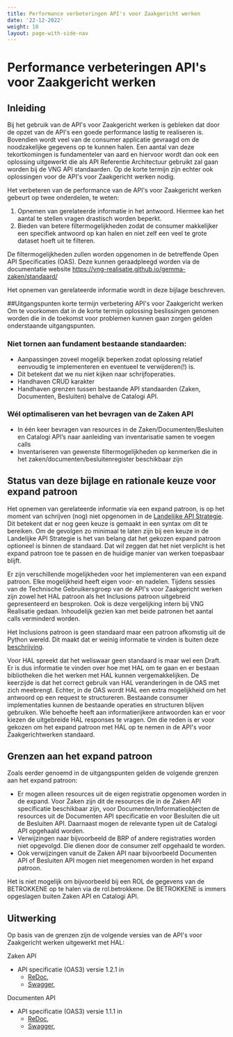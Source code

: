 ```yaml
---
title: Performance verbeteringen API's voor Zaakgericht werken
date: '22-12-2022'
weight: 10
layout: page-with-side-nav
---
```

# Performance verbeteringen API's voor Zaakgericht werken

## Inleiding
Bij het gebruik van de API's voor Zaakgericht werken is gebleken dat door de opzet van de API's een goede performance lastig te realiseren is. Bovendien wordt veel van de consumer applicatie gevraagd om de noodzakelijke gegevens op te kunnen halen. Een aantal van deze tekortkomingen is fundamenteler van aard en hiervoor wordt dan ook een oplossing uitgewerkt die als API Referentie Architectuur  gebruikt zal gaan worden bij de VNG API standaarden. Op de korte termijn zijn echter ook oplossingen voor de API's voor Zaakgericht werken nodig. 


Het verbeteren van de performance van de API's voor Zaakgericht werken gebeurt op twee onderdelen, te weten:
1. Opnemen van gerelateerde informatie in het antwoord. Hiermee kan het aantal te stellen vragen drastisch worden beperkt.
2. Bieden van betere filtermogelijkheden zodat de consumer makkelijker een specifiek antwoord op kan halen en niet zelf een veel te grote dataset hoeft uit te filteren. 

De filtermogelijkheden zullen worden opgenomen in de betreffende Open API Specificaties (OAS). Deze kunnen geraadpleegd worden via de documentatie website https://vng-realisatie.github.io/gemma-zaken/standaard/

Het opnemen van gerelateerde informatie wordt in deze bijlage beschreven. 

##Uitgangspunten korte termijn verbetering API's voor Zaakgericht werken
Om te voorkomen dat in de korte termijn oplossing beslissingen genomen worden die in de toekomst voor problemen kunnen gaan zorgen gelden onderstaande uitgangspunten.

### Niet tornen aan fundament bestaande standaarden:
- Aanpassingen zoveel mogelijk beperken zodat oplossing relatief eenvoudig te implementeren en eventueel te verwijderen(!) is.
- Dit betekent dat we nu niet kijken naar schrijfoperaties.
- Handhaven CRUD karakter
- Handhaven grenzen tussen bestaande API standaarden (Zaken, Documenten, Besluiten) behalve de Catalogi API.

### Wél optimaliseren van het bevragen van de Zaken API
- In één keer bevragen van resources in de Zaken/Documenten/Besluiten en Catalogi API’s naar aanleiding van inventarisatie samen te voegen calls
- Inventariseren van gewenste filtermogelijkheden op kenmerken die in het zaken/documenten/besluitenregister beschikbaar zijn



## Status van deze bijlage en rationale keuze voor expand patroon
Het opnemen van gerelateerde informatie via een expand patroon, is op het moment van schrijven (nog) niet opgenomen in de [Landelijke API Strategie](https://docs.geostandaarden.nl/api/API-Strategie/). Dit betekent dat er nog geen keuze is gemaakt in een syntax om dit te bereiken. Om de gevolgen zo minimaal te laten zijn bij een keuze in de Landelijke API Strategie is het van belang dat het gekozen expand patroon optioneel is binnen de standaard. Dat wil zeggen dat het niet verplicht is het expand patroon toe te passen en de huidige manier van werken toepasbaar blijft.

Er zijn verschillende mogelijkheden voor het implementeren van een expand patroon. Elke mogelijkheid heeft eigen voor- en nadelen. Tijdens sessies van de Technische Gebruikersgroep van de API's voor Zaakgericht werken zijn zowel het HAL patroon als het Inclusions patroon uitgebreid gepresenteerd en besproken. Ook is deze vergelijking intern bij VNG Realisatie gedaan. Inhoudelijk gezien kan met  beide patronen het aantal calls verminderd worden.

Het Inclusions patroon is geen standaard maar een patroon afkomstig uit de Python wereld. Dit maakt dat er weinig informatie te vinden is buiten deze [beschrijving](https://github.com/VNG-Realisatie/gemma-zaken/discussions/1960). 

Voor HAL spreekt dat het weliswaar geen standaard is maar wel een Draft. Er is dus informatie te vinden over hoe met HAL om te gaan en er bestaan bibliotheken die het werken met HAL kunnen vergemakkelijken. De keerzijde is dat het correct gebruik van HAL veranderingen in de OAS met zich meebrengt. Echter, in de OAS wordt HAL een extra mogelijkheid om het antwoord op een request te structureren. Bestaande consumer implementaties kunnen de bestaande operaties en structuren blijven gebruiken. Wie behoefte heeft aan informatierijkere antwoorden kan er voor kiezen de uitgebreide HAL responses te vragen. Om die reden is er voor gekozen om het expand patroon met HAL op te nemen in de API's voor Zaakgerichtwerken standaard.


## Grenzen aan het expand patroon
Zoals eerder genoemd in de uitgangspunten gelden de volgende grenzen aan het expand patroon:
- Er mogen alleen resources uit de eigen registratie opgenomen worden in de expand. Voor Zaken zijn dit de resources die in de Zaken API specificatie beschikbaar zijn, voor Documenten/Informatieobjecten de resources uit de Documenten API specificatie en voor Besluiten die uit de Besluiten API. Daarnaast mogen de relevante typen uit de Catalogi API opgehaald worden.
- Verwijzingen naar bijvoorbeeld de BRP of andere registraties worden niet opgevolgd. Die dienen door de consumer zelf opgehaald te worden.
- Ook verwijzingen vanuit de Zaken API naar bijvoorbeeld Documenten API of Besluiten API mogen niet meegenomen worden in het expand patroon. 

Het is niet mogelijk om bijvoorbeeld bij een ROL de gegevens van de BETROKKENE op te halen via de rol.betrokkene. De BETROKKENE is immers opgeslagen buiten Zaken API en Catalogi API.

## Uitwerking
Op basis van de grenzen zijn de volgende versies van de API's voor Zaakgericht werken uitgewerkt met HAL:

Zaken API
* API specificatie (OAS3) versie 1.2.1 in
  - [ReDoc](./zaken/redoc-1.2.1),
  - [Swagger](./zaken/swagger-ui-1.2.1),

Documenten API
* API specificatie (OAS3) versie 1.1.1 in
  - [ReDoc](./documenten/redoc-1.1.1),
  - [Swagger](./documenten/swagger-ui-1.1.1),



